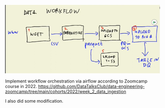 

![img](images/01_01.png)

Implement workflow orchestration via airflow according to Zoomcamp course in 2022.
https://github.com/DataTalksClub/data-engineering-zoomcamp/tree/main/cohorts/2022/week_2_data_ingestion

I also did some modification.

